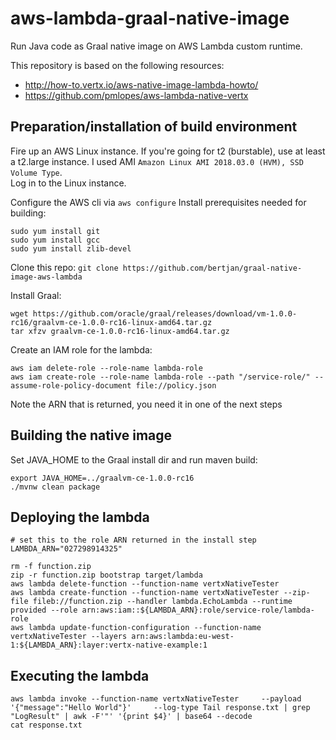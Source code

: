 # aws-lambda-graal-native-image
Run Java code as Graal native image on AWS Lambda custom runtime.

This repository is based on the following resources:
- http://how-to.vertx.io/aws-native-image-lambda-howto/  
- https://github.com/pmlopes/aws-lambda-native-vertx

Preparation/installation of build environment
---
Fire up an AWS Linux instance. If you're going for t2 (burstable), use at least a t2.large instance.
I used AMI `Amazon Linux AMI 2018.03.0 (HVM), SSD Volume Type`.  
Log in to the Linux instance.

Configure the AWS cli via `aws configure`
Install prerequisites needed for building:
```
sudo yum install git
sudo yum install gcc
sudo yum install zlib-devel
```

Clone this repo:
`git clone https://github.com/bertjan/graal-native-image-aws-lambda`

Install Graal:
```
wget https://github.com/oracle/graal/releases/download/vm-1.0.0-rc16/graalvm-ce-1.0.0-rc16-linux-amd64.tar.gz
tar xfzv graalvm-ce-1.0.0-rc16-linux-amd64.tar.gz
```

Create an IAM role for the lambda:
``` 
aws iam delete-role --role-name lambda-role
aws iam create-role --role-name lambda-role --path "/service-role/" --assume-role-policy-document file://policy.json
```

Note the ARN that is returned, you need it in one of the next steps


Building the native image
---
Set JAVA_HOME to the Graal install dir and run maven build:
```
export JAVA_HOME=../graalvm-ce-1.0.0-rc16
./mvnw clean package
```

Deploying the lambda
---
```
# set this to the role ARN returned in the install step
LAMBDA_ARN="027298914325"

rm -f function.zip
zip -r function.zip bootstrap target/lambda
aws lambda delete-function --function-name vertxNativeTester
aws lambda create-function --function-name vertxNativeTester --zip-file fileb://function.zip --handler lambda.EchoLambda --runtime provided --role arn:aws:iam::${LAMBDA_ARN}:role/service-role/lambda-role
aws lambda update-function-configuration --function-name vertxNativeTester --layers arn:aws:lambda:eu-west-1:${LAMBDA_ARN}:layer:vertx-native-example:1
```
 

Executing the lambda
---
```
aws lambda invoke --function-name vertxNativeTester     --payload '{"message":"Hello World"}'     --log-type Tail response.txt | grep "LogResult" | awk -F'"' '{print $4}' | base64 --decode
cat response.txt
```


